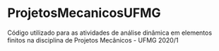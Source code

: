 # ProjetosMecanicosUFMG

Código utilizado para as atividades de análise dinâmica em elementos finitos na disciplina de Projetos Mecânicos - UFMG 2020/1
